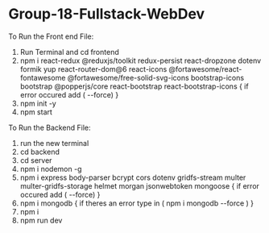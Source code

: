# Group-18-Fullstack-WebDev

To Run the Front end File:
1. Run Terminal and cd frontend 
2. npm i react-redux @reduxjs/toolkit redux-persist react-dropzone dotenv formik yup react-router-dom@6 react-icons @fortawesome/react-fontawesome @fortawesome/free-solid-svg-icons bootstrap-icons bootstrap @popperjs/core react-bootstrap react-bootstrap-icons { if error occured add ( --force) }
3. npm init -y
4. npm start


To Run the Backend File:
1. run the new terminal
2. cd backend
3. cd server
4. npm i nodemon -g
5. npm i express body-parser bcrypt cors dotenv gridfs-stream multer multer-gridfs-storage helmet morgan jsonwebtoken mongoose { if error occured add ( --force) }
6. npm i mongodb { if theres an error type in ( npm i mongodb --force ) }
7. npm i
8. npm run dev

